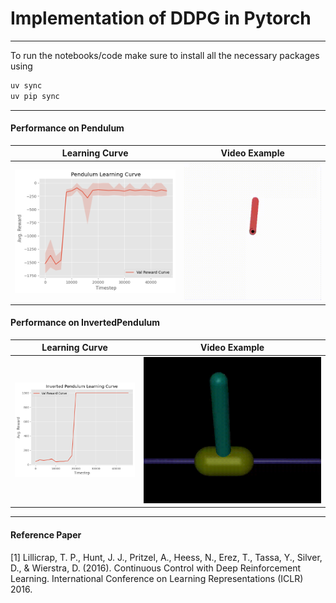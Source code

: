 # Implementation of DDPG in Pytorch
------------------------

To run the notebooks/code make sure to install all the necessary packages using 

```bash
uv sync
uv pip sync
```
------------------------
#### Performance on Pendulum 

| Learning Curve             |  Video Example |
:-------------------------:|:-------------------------:
![Pendulum LC](media/pend.png)  | ![Video Pend](media/pend.gif) 



#### Performance on InvertedPendulum

| Learning Curve             |  Video Example |
:-------------------------:|:-------------------------:
![Inverted Pendulum LC](media/inv.png)  | ![Video Inv](media/inv_penmd.gif) 

-----------------------
#### Reference Paper

[1] Lillicrap, T. P., Hunt, J. J., Pritzel, A., Heess, N., Erez, T., Tassa, Y., Silver, D., & Wierstra, D. (2016). Continuous Control with Deep Reinforcement Learning. International Conference on Learning Representations (ICLR) 2016. 